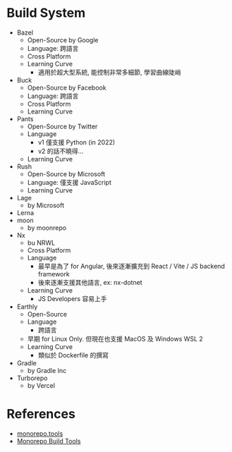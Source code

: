 
# Build System

- Bazel
    - Open-Source by Google
    - Language: 跨語言
    - Cross Platform
    - Learning Curve
        - 適用於超大型系統, 能控制非常多細節, 學習曲線陡峭
- Buck
    - Open-Source by Facebook
    - Language: 跨語言
    - Cross Platform
    - Learning Curve
- Pants
    - Open-Source by Twitter
    - Language
        - v1 僅支援 Python (in 2022)
        - v2 的話不曉得...
    - Learning Curve
- Rush
    - Open-Source by Microsoft
    - Language: 僅支援 JavaScript
    - Learning Curve
- Lage
    - by Microsoft
- Lerna
- moon
    - by moonrepo
- Nx
    - bu NRWL
    - Cross Platform
    - Language
        - 最早是為了 for Angular, 後來逐漸擴充到 React / Vite / JS backend framework
        - 後來逐漸支援其他語言, ex: nx-dotnet
    - Learning Curve
        - JS Developers 容易上手
- Earthly
    - Open-Source
    - Language
        - 跨語言
    - 早期 for Linux Only. 但現在也支援 MacOS 及 Windows WSL 2
    - Learning Curve
        - 類似於 Dockerfile 的撰寫
- Gradle
    - by Gradle Inc
- Turborepo
    - by Vercel


# References

- [monorepo.tools](https://monorepo.tools/#understanding-monorepos)
- [Monorepo Build Tools](https://earthly.dev/blog/monorepo-tools/)

